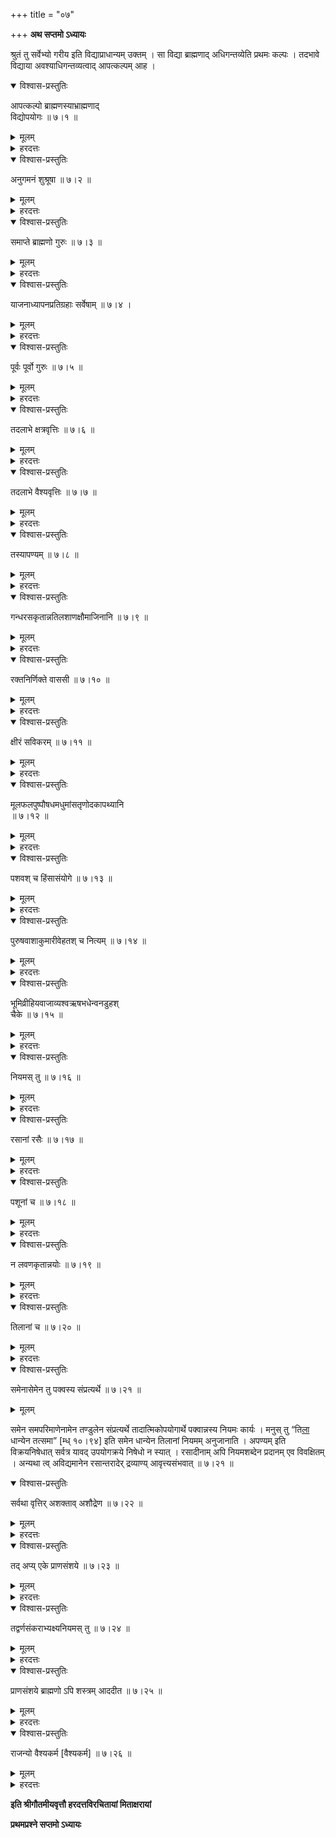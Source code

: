 +++
title = "०७"

+++
**अथ सप्तमो ऽध्यायः**

श्रुतं तु सर्वेभ्यो गरीय इति विद्याप्राधान्यम् उक्तम् । सा विद्या ब्राह्मणाद् अधिगन्तव्येति प्रथमः कल्पः । तदभावे विद्याया अवश्याधिगन्तव्यत्वाद् आपत्कल्पम् आह ।

<details open><summary>विश्वास-प्रस्तुतिः</summary>

आपत्कल्पो ब्राह्मणस्याभ्राह्मणाद्  
विद्योपयोगः ॥ ७।१ ॥
</details>

<details><summary>मूलम्</summary>

आपत्कल्पो ब्राह्मणस्याभ्राह्मणाद्  
विद्योपयोगः ॥ ७।१ ॥
</details>

<details><summary>हरदत्तः</summary>

> अङ्गानि वेदाश् चत्वारो मीमांसा न्यायविस्तरः ।  
> पुराणं धर्मशास्त्रं च विद्या ह्य् एताश् चतुर्दश ॥

उपयोगो नियमपूर्वकं ग्रहणम् । अब्राह्मणः क्षत्रियो वैश्यश् च तस्माद् ब्राह्मणेन विद्योपयोगः कार्यः स आपत्कल्पः । आपद्विधिर् ब्राह्मणस्येत्य् उपलक्षणम् । तेन क्षत्रियेणापि वैश्याद् विद्योपयोगः कार्य इति सिध्यति । आपत्कल्प इत्य् अध्यायपरिसमाप्तेर् अधिक्रियते ॥ ७।१ ॥
</details>



<details open><summary>विश्वास-प्रस्तुतिः</summary>

अनुगमनं शुश्रूषा ॥ ७।२ ॥
</details>

<details><summary>मूलम्</summary>

अनुगमनं शुश्रूषा ॥ ७।२ ॥
</details>

<details><summary>हरदत्तः</summary>

तत्र यावद् अध्ययनकालम् अनुगमनम् एव शुश्रूषा नान्यत् पादसंवाहनादि ॥ ७।२ ॥
</details>



<details open><summary>विश्वास-प्रस्तुतिः</summary>

समाप्ते ब्राह्मणो गुरुः ॥ ७।३ ॥
</details>

<details><summary>मूलम्</summary>

समाप्ते ब्राह्मणो गुरुः ॥ ७।३ ॥
</details>

<details><summary>हरदत्तः</summary>

समाप्ते त्व् अध्ययने ब्राह्मण एव गुरुः ॥ ७।३ ॥
</details>



<details open><summary>विश्वास-प्रस्तुतिः</summary>

याजनाध्यापनप्रतिग्रहाः सर्वेषाम् ॥ ७।४ ।
</details>

<details><summary>मूलम्</summary>

याजनाध्यापनप्रतिग्रहाः सर्वेषाम् ॥ ७।४ ।
</details>

<details><summary>हरदत्तः</summary>

याजनादयो ब्राह्मणस्य वृत्तयस् ता आपदि सर्वेषाम् अनुज्ञायन्ते न तु ब्राःमणस्यैवेति । अपर आह – आपदि सर्वे याजयितव्याः सर्वे ऽध्याप्याः सर्वतश् च प्रतिग्राह्यं न तु गर्हादोषो ऽस्तीति । तथा च मनुः ।

> नाध्यापनाद् याजनाद् वा गर्हिताद् वा प्रतिग्रहात् ।  
> दोषो भवति विप्राणां ज्वलनाम्बुसमो हि सः ॥ इति ॥ ७।४ ॥
</details>



<details open><summary>विश्वास-प्रस्तुतिः</summary>

पूर्वः पूर्वो गुरुः ॥ ७।५ ॥
</details>

<details><summary>मूलम्</summary>

पूर्वः पूर्वो गुरुः ॥ ७।५ ॥
</details>

<details><summary>हरदत्तः</summary>

एतेषां याजनादीनां यो यः पूर्वनिर्दिष्टः स स उत्तरस्माद् गुरुर् ज्ञेयः । आपदि प्रतिग्रहेण जीवेत् तदसंभवे ऽध्यापनेन तदसंभवे याजनेनेति ॥ ७।५ ॥
</details>



<details open><summary>विश्वास-प्रस्तुतिः</summary>

तदलाभे क्षत्रवृत्तिः ॥ ७।६ ॥
</details>

<details><summary>मूलम्</summary>

तदलाभे क्षत्रवृत्तिः ॥ ७।६ ॥
</details>

<details><summary>हरदत्तः</summary>

इदं ब्राह्मणविषयम् । गर्हितयाजनादेर् अप्य् अलाभे क्षत्रवृत्तिः स्यात् । ब्राह्मणः सेवादिना जीवेत् । आपदि निवृत्तायां नारदः ।

> आपदं ब्राह्मणस् तीर्त्वा क्षत्रवृत्त्या भृते जने ।  
> उत्सृजेत् कात्रवृत्तिं तां कृत्वा पवनम् आत्मनः ॥ इति ॥ ७।६ ॥
</details>



<details open><summary>विश्वास-प्रस्तुतिः</summary>

तदलाभे वैश्यवृत्तिः ॥ ७।७ ॥
</details>

<details><summary>मूलम्</summary>

तदलाभे वैश्यवृत्तिः ॥ ७।७ ॥
</details>

<details><summary>हरदत्तः</summary>

क्षत्रवृत्तेर् अप्य् अलाभे वैश्यवृत्त्यापि जीवेद् ब्राह्मणः । अलाभग्रहणं वृत्तिसंकरो मा भूद् इति । क्षत्रियस्य वैश्यवृत्त्युपजीवनं दण्डापूपन्यायेन सिद्धम् ॥ ७।७ ॥
</details>



<details open><summary>विश्वास-प्रस्तुतिः</summary>

तस्यापण्यम् ॥ ७।८ ॥
</details>

<details><summary>मूलम्</summary>

तस्यापण्यम् ॥ ७।८ ॥
</details>

<details><summary>हरदत्तः</summary>

तस्य वैश्यवृत्तेर् ब्राह्मणस्यापण्येन विक्रेयं वक्ष्यते । तस्येति वचनात् क्षत्रियस्य वैश्यवृत्त्युपजीविनो वक्ष्यमाणम् अपण्यं न भवति ॥ ७।८ ॥
</details>



<details open><summary>विश्वास-प्रस्तुतिः</summary>

गन्धरसकृतान्नतिलशाणक्षौमाजिनानि ॥ ७।९ ॥
</details>

<details><summary>मूलम्</summary>

गन्धरसकृतान्नतिलशाणक्षौमाजिनानि ॥ ७।९ ॥
</details>

<details><summary>हरदत्तः</summary>

गन्धश् चन्दनादिः । रसस् तैलघृतलवणगुडादिः । कृतान्नं मोदकापूपादि । तिलाः प्रसिद्धाः । शाणं शणविकारो गोण्यादिः । क्षौमं क्षुमोद्भूतं पट्टवस्त्रविशेषः । अजिनं चर्म कटादि । एतान्य् अविक्रेयाणि । शणक्षौमयोर् विकारनिषेधात् प्रकृतेर् अपर्तिषेधः ॥ ७।९ ॥
</details>

<details open><summary>विश्वास-प्रस्तुतिः</summary>

रक्तनिर्णिक्ते वाससी ॥ ७।१० ॥
</details>

<details><summary>मूलम्</summary>

रक्तनिर्णिक्ते वाससी ॥ ७।१० ॥
</details>

<details><summary>हरदत्तः</summary>

रक्तं लाक्षादिना विकृतम् । निर्णिक्तं रजकादिना धौतम् । एवंभूते अपि वाससी अपण्ये ॥ ७।१० ॥
</details>



<details open><summary>विश्वास-प्रस्तुतिः</summary>

क्षीरं सविकरम् ॥ ७।११ ॥
</details>

<details><summary>मूलम्</summary>

क्षीरं सविकरम् ॥ ७।११ ॥
</details>

<details><summary>हरदत्तः</summary>

दध्यादिभिर् विकारैः सह क्षीरम् अपण्यम् ॥ ७।११ ॥
</details>



<details open><summary>विश्वास-प्रस्तुतिः</summary>

मूलफलपुष्पौषधमधुमांसतृणोदकापथ्यानि  
॥ ७।१२ ॥
</details>

<details><summary>मूलम्</summary>

मूलफलपुष्पौषधमधुमांसतृणोदकापथ्यानि  
॥ ७।१२ ॥
</details>

<details><summary>हरदत्तः</summary>

मूलम् आर्द्रकहरिद्रादि । फलं पूगादि । पुष्पं चम्बकादि । औषधं पिप्पल्यादि । मधु माक्षिकम् । मांसतृणोदकानि प्रसिद्धानि । अपथ्यं विषादि । एतान्य् अपण्यानि । रसशब्देन पूर्वम् एव निषिद्धे ऽपि पुनर् मधुग्रहणं सर्वथा वृत्तिर् अशक्ताव् इत्यादिपक्षे निषेधर्थम् ॥ ७।१२ ॥
</details>



<details open><summary>विश्वास-प्रस्तुतिः</summary>

पशवश् च हिंसासंयोगे ॥ ७।१३ ॥
</details>

<details><summary>मूलम्</summary>

पशवश् च हिंसासंयोगे ॥ ७।१३ ॥
</details>

<details><summary>हरदत्तः</summary>

पशवो ऽजादयः । हिंसासंयोगे सौनिकादिभ्यो हिंसार्थे न विक्रेयाः ॥ ७।१३ ॥
</details>



<details open><summary>विश्वास-प्रस्तुतिः</summary>

पुरुषवाशाकुमारीवेहतश् च नित्यम् ॥ ७।१४ ॥
</details>

<details><summary>मूलम्</summary>

पुरुषवाशाकुमारीवेहतश् च नित्यम् ॥ ७।१४ ॥
</details>

<details><summary>हरदत्तः</summary>

पुरुषाः दासादयः । वशा वन्ध्या गौः । कुमारी वत्सतरी । वेहद् गर्भोपघातिनी । एते नित्यम् अपण्याः । नित्यम् इत्य् उक्तत्वाद् धिंसासंयोगाद् अन्यत्रापि निषेधः । अपर आह – इह नित्यग्रहणात् पूर्वेषु तिलादिष्व् अनित्यः प्रतिषेध इति । तत्र वसिष्ठः: “कामं वा स्वयम् उत्पाद्य तिलान् विक्रीणीरन्” इति ॥ ७।१४ ॥
</details>



<details open><summary>विश्वास-प्रस्तुतिः</summary>

भूमिव्रीहियवाजाव्यश्वऋषभधेन्वनडुहश्   
चैके ॥ ७।१५ ॥
</details>

<details><summary>मूलम्</summary>

भूमिव्रीहियवाजाव्यश्वऋषभधेन्वनडुहश्   
चैके ॥ ७।१५ ॥
</details>

<details><summary>हरदत्तः</summary>

भूमिर् गृहम् । व्रीहियवाजाव्यश्वाः प्रसिद्धाः । ऋषभः सेचनसमर्थो गौः । धेनुः सकृत्प्रसूता । अनड्वान् अनोवाहनयोग्यो बलीवर्दः । एते चापण्या इत्य् एके मन्यन्ते । एकशब्दाद् वयं त्व् अनुजानीमः । अत्राप्य् अजाविग्रहणं हिंसासंयोगविषयपरम् ॥ ७।१५ ॥
</details>



<details open><summary>विश्वास-प्रस्तुतिः</summary>

नियमस् तु ॥ ७।१६ ॥
</details>

<details><summary>मूलम्</summary>

नियमस् तु ॥ ७।१६ ॥
</details>

<details><summary>हरदत्तः</summary>

नियमो विनिमयः परिवर्तनं तुशब्देन नियमो ऽनुज्ञायत इति ॥ ७।१६ ॥
</details>



<details open><summary>विश्वास-प्रस्तुतिः</summary>

रसानां रसैः ॥ ७।१७ ॥
</details>

<details><summary>मूलम्</summary>

रसानां रसैः ॥ ७।१७ ॥
</details>

<details><summary>हरदत्तः</summary>

तैलघृतगुडादीनां रसैर् एव विनिमयः कर्यः । तद् यथा: तैलं दत्वा घृतं ग्राह्यम् इति । “रसैः समतो हीनतो वा” इति वसिष्ठः [वध् २।३७] ॥ ७।१७ ॥
</details>



<details open><summary>विश्वास-प्रस्तुतिः</summary>

पशूनां च ॥ ७।१८ ॥
</details>

<details><summary>मूलम्</summary>

पशूनां च ॥ ७।१८ ॥
</details>

<details><summary>हरदत्तः</summary>

पशूनां चतुष्पदां पशुभिर् विनिमयः कर्यः ॥ ७।१८ ॥
</details>



<details open><summary>विश्वास-प्रस्तुतिः</summary>

न लवणकृतान्नयोः ॥ ७।१९ ॥
</details>

<details><summary>मूलम्</summary>

न लवणकृतान्नयोः ॥ ७।१९ ॥
</details>

<details><summary>हरदत्तः</summary>

लवणस्य कृतान्नस्य च विनिमयो ऽपि प्रतिषिद्धः ॥ ७।१९ ॥
</details>



<details open><summary>विश्वास-प्रस्तुतिः</summary>

तिलानां च ॥ ७।२० ॥
</details>

<details><summary>मूलम्</summary>

तिलानां च ॥ ७।२० ॥
</details>

<details><summary>हरदत्तः</summary>

तिलानां च विनिमयो न कार्यः । लवणकृतान्नतिलानां द्रव्यान्तरस्वीकारेण प्रदानं निषिद्धम् । समानद्रव्यविषये प्रवृत्तसंभवात् ॥ ७।२० ॥
</details>



<details open><summary>विश्वास-प्रस्तुतिः</summary>

समेनासेमेन तु पक्वस्य संप्रत्यर्थे ॥ ७।२१ ॥
</details>

<details><summary>मूलम्</summary>

समेनासेमेन तु पक्वस्य संप्रत्यर्थे ॥ ७।२१ ॥
</details>

समेन समपरिमाणेनामेन तण्डुलेन संप्रत्यर्थे तादात्मिकोपयोगार्थे पक्वान्नस्य नियमः कार्यः । मनुस् तु “ति<u>ला</u> धान्येन तत्समा” [म्ध् १०।९४] इति समेन धान्येन तिलानां नियमम् अनुजानाति । अपण्यम् इति विक्रयनिषेधात् सर्वत्र यावद् उपयोगक्रये निषेधो न स्यात् । रसादीनाम् अपि नियमशब्देन प्रदानम् एव विवक्षितम् । अन्यथा त्व् अविद्यमानेन रसान्तरादेर् द्रव्याण्य् आवृत्त्यसंभवात् ॥ ७।२१ ॥

<details open><summary>विश्वास-प्रस्तुतिः</summary>

सर्वथा वृत्तिर् अशक्ताव् अशौद्रेण ॥ ७।२२ ॥
</details>

<details><summary>मूलम्</summary>

सर्वथा वृत्तिर् अशक्ताव् अशौद्रेण ॥ ७।२२ ॥
</details>

<details><summary>हरदत्तः</summary>

उक्तेन प्रकारेण कुटुम्बधारणस्यासंभवो ऽशक्तिः । तस्यां सत्यां सर्वथा वृत्तिः । प्रकारवचने थाल्, उक्तेन सर्वप्रकारेण निषिद्धेनापि जीवेत् । तत्रापि न शौद्रेण कर्मणा जीवेद् इति ॥ ७।२२ ॥
</details>



<details open><summary>विश्वास-प्रस्तुतिः</summary>

तद् अप्य् एके प्राणसंशये ॥ ७।२३ ॥
</details>

<details><summary>मूलम्</summary>

तद् अप्य् एके प्राणसंशये ॥ ७।२३ ॥
</details>

<details><summary>हरदत्तः</summary>

एके त्व् आचार्याः प्राणसंशये सति तद् अपि शौद्रं कर्माप्य् अनुमन्यन्ते । यथाह व्यासः:

> धर्मार्थकाममोक्षाणां प्राणाः संस्थितिहेतवः ।  
> तान् निघ्नता किं न हतं रक्षता किं न रक्षितम् ॥ इति ॥ ७।२३ ॥
</details>



<details open><summary>विश्वास-प्रस्तुतिः</summary>

तद्वर्णसंकराभ्यक्ष्यनियमस् तु ॥ ७।२४ ॥
</details>

<details><summary>मूलम्</summary>

तद्वर्णसंकराभ्यक्ष्यनियमस् तु ॥ ७।२४ ॥
</details>

<details><summary>हरदत्तः</summary>

नियमो वर्जनम् । शूद्रवृत्तिस्थितेनापि ब्राह्मणेन तेन शूद्रवर्णेन सहासनाङ्गसंमेलनादिः संकरः । अभक्ष्यं च लशुनादि । तदुभयवर्जनं कर्तव्यं न तु शूद्रवृत्तिर् अस्मीति यथाकाम्यम् इति ॥ ७।२४ ॥
</details>



<details open><summary>विश्वास-प्रस्तुतिः</summary>

प्राणसंशये ब्राह्मणो ऽपि शस्त्रम् आददीत ॥ ७।२५ ॥
</details>

<details><summary>मूलम्</summary>

प्राणसंशये ब्राह्मणो ऽपि शस्त्रम् आददीत ॥ ७।२५ ॥
</details>

<details><summary>हरदत्तः</summary>

प्राणसंशये सति ब्राह्मणो ऽपि रक्षार्थं शस्त्रम् आददीत । तदलाभे क्षत्रवृत्तिर् इति शस्त्रग्रहणे सिद्धे पुनर् आपादनं ब्राह्मणवृत्तेः सतो ऽप्य् अनिषेधार्थम् । अपिशब्दात् किं पुनर् वैश्यशूद्रौ ॥ ७।२५ ॥
</details>



<details open><summary>विश्वास-प्रस्तुतिः</summary>

राजन्यो वैश्यकर्म [वैश्यकर्म] ॥ ७।२६ ॥
</details>

<details><summary>मूलम्</summary>

राजन्यो वैश्यकर्म [वैश्यकर्म] ॥ ७।२६ ॥
</details>

<details><summary>हरदत्तः</summary>

प्राणसंशये राजन्यो वैश्यकर्माददीत । तेनात्मानं रक्षेत् [अभ्यासो ऽध्यायसमाप्त्यर्थः] ॥ ७।२६ ॥
</details>

**इति श्रीगौतमीयवृत्तौ हरदत्तविरचितायां मिताक्षरायां**

**प्रथमप्रश्ने सप्तमो ऽध्यायः**
